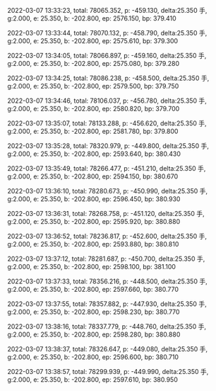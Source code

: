 2022-03-07 13:33:23, total: 78065.352, p: -459.130, delta:25.350 手, g:2.000, e: 25.350, b: -202.800, ep: 2576.150, bp: 379.410

2022-03-07 13:33:44, total: 78070.132, p: -458.790, delta:25.350 手, g:2.000, e: 25.350, b: -202.800, ep: 2575.610, bp: 379.300

2022-03-07 13:34:05, total: 78066.897, p: -459.160, delta:25.350 手, g:2.000, e: 25.350, b: -202.800, ep: 2575.080, bp: 379.280

2022-03-07 13:34:25, total: 78086.238, p: -458.500, delta:25.350 手, g:2.000, e: 25.350, b: -202.800, ep: 2579.500, bp: 379.750

2022-03-07 13:34:46, total: 78106.037, p: -456.780, delta:25.350 手, g:2.000, e: 25.350, b: -202.800, ep: 2580.820, bp: 379.700

2022-03-07 13:35:07, total: 78133.288, p: -456.620, delta:25.350 手, g:2.000, e: 25.350, b: -202.800, ep: 2581.780, bp: 379.800

2022-03-07 13:35:28, total: 78320.979, p: -449.800, delta:25.350 手, g:2.000, e: 25.350, b: -202.800, ep: 2593.640, bp: 380.430

2022-03-07 13:35:49, total: 78266.477, p: -451.210, delta:25.350 手, g:2.000, e: 25.350, b: -202.800, ep: 2594.150, bp: 380.670

2022-03-07 13:36:10, total: 78280.673, p: -450.990, delta:25.350 手, g:2.000, e: 25.350, b: -202.800, ep: 2596.450, bp: 380.930

2022-03-07 13:36:31, total: 78268.758, p: -451.120, delta:25.350 手, g:2.000, e: 25.350, b: -202.800, ep: 2595.920, bp: 380.880

2022-03-07 13:36:52, total: 78236.817, p: -452.600, delta:25.350 手, g:2.000, e: 25.350, b: -202.800, ep: 2593.880, bp: 380.810

2022-03-07 13:37:12, total: 78281.687, p: -450.700, delta:25.350 手, g:2.000, e: 25.350, b: -202.800, ep: 2598.100, bp: 381.100

2022-03-07 13:37:33, total: 78356.216, p: -448.500, delta:25.350 手, g:2.000, e: 25.350, b: -202.800, ep: 2597.660, bp: 380.770

2022-03-07 13:37:55, total: 78357.882, p: -447.930, delta:25.350 手, g:2.000, e: 25.350, b: -202.800, ep: 2598.230, bp: 380.770

2022-03-07 13:38:16, total: 78337.779, p: -448.760, delta:25.350 手, g:2.000, e: 25.350, b: -202.800, ep: 2598.280, bp: 380.880

2022-03-07 13:38:37, total: 78326.647, p: -449.080, delta:25.350 手, g:2.000, e: 25.350, b: -202.800, ep: 2596.600, bp: 380.710

2022-03-07 13:38:57, total: 78299.939, p: -449.990, delta:25.350 手, g:2.000, e: 25.350, b: -202.800, ep: 2597.610, bp: 380.950